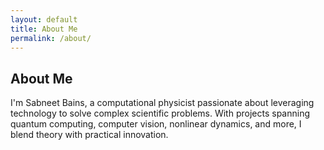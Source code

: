```yaml
---
layout: default
title: About Me
permalink: /about/
---
```


## About Me

I'm Sabneet Bains, a computational physicist passionate about leveraging technology to solve complex scientific problems. With projects spanning quantum computing, computer vision, nonlinear dynamics, and more, I blend theory with practical innovation.
